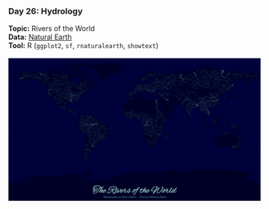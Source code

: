 ### Day 26: Hydrology
**Topic:** Rivers of the World
<br>
**Data:** [Natural Earth](https://www.google.com/search?client=firefox-b-d&q=naturalearth)
<br>
**Tool:** R (`ggplot2`, `sf`, `rnaturalearth`, `showtext`)
<br><br>
![./Day26_Hydrology/Hydrology_WorldRivers.png](https://raw.githubusercontent.com/Z3tt/30DayMapChallenge/master/Day26_Hydrology/Hydrology_WorldRivers.png)
